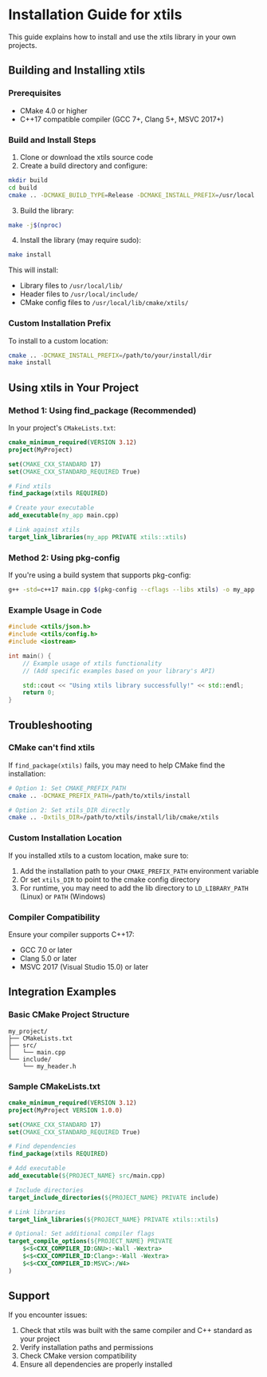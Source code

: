 # Installation Guide for xtils

This guide explains how to install and use the xtils library in your own projects.

## Building and Installing xtils

### Prerequisites
- CMake 4.0 or higher
- C++17 compatible compiler (GCC 7+, Clang 5+, MSVC 2017+)

### Build and Install Steps

1. Clone or download the xtils source code
2. Create a build directory and configure:
```bash
mkdir build
cd build
cmake .. -DCMAKE_BUILD_TYPE=Release -DCMAKE_INSTALL_PREFIX=/usr/local
```

3. Build the library:
```bash
make -j$(nproc)
```

4. Install the library (may require sudo):
```bash
make install
```

This will install:
- Library files to `/usr/local/lib/`
- Header files to `/usr/local/include/`
- CMake config files to `/usr/local/lib/cmake/xtils/`

### Custom Installation Prefix

To install to a custom location:
```bash
cmake .. -DCMAKE_INSTALL_PREFIX=/path/to/your/install/dir
make install
```

## Using xtils in Your Project

### Method 1: Using find_package (Recommended)

In your project's `CMakeLists.txt`:

```cmake
cmake_minimum_required(VERSION 3.12)
project(MyProject)

set(CMAKE_CXX_STANDARD 17)
set(CMAKE_CXX_STANDARD_REQUIRED True)

# Find xtils
find_package(xtils REQUIRED)

# Create your executable
add_executable(my_app main.cpp)

# Link against xtils
target_link_libraries(my_app PRIVATE xtils::xtils)
```

### Method 2: Using pkg-config

If you're using a build system that supports pkg-config:

```bash
g++ -std=c++17 main.cpp $(pkg-config --cflags --libs xtils) -o my_app
```

### Example Usage in Code

```cpp
#include <xtils/json.h>
#include <xtils/config.h>
#include <iostream>

int main() {
    // Example usage of xtils functionality
    // (Add specific examples based on your library's API)

    std::cout << "Using xtils library successfully!" << std::endl;
    return 0;
}
```

## Troubleshooting

### CMake can't find xtils

If `find_package(xtils)` fails, you may need to help CMake find the installation:

```bash
# Option 1: Set CMAKE_PREFIX_PATH
cmake .. -DCMAKE_PREFIX_PATH=/path/to/xtils/install

# Option 2: Set xtils_DIR directly
cmake .. -Dxtils_DIR=/path/to/xtils/install/lib/cmake/xtils
```

### Custom Installation Location

If you installed xtils to a custom location, make sure to:

1. Add the installation path to your `CMAKE_PREFIX_PATH` environment variable
2. Or set `xtils_DIR` to point to the cmake config directory
3. For runtime, you may need to add the lib directory to `LD_LIBRARY_PATH` (Linux) or `PATH` (Windows)

### Compiler Compatibility

Ensure your compiler supports C++17:
- GCC 7.0 or later
- Clang 5.0 or later
- MSVC 2017 (Visual Studio 15.0) or later

## Integration Examples

### Basic CMake Project Structure

```
my_project/
├── CMakeLists.txt
├── src/
│   └── main.cpp
└── include/
    └── my_header.h
```

### Sample CMakeLists.txt

```cmake
cmake_minimum_required(VERSION 3.12)
project(MyProject VERSION 1.0.0)

set(CMAKE_CXX_STANDARD 17)
set(CMAKE_CXX_STANDARD_REQUIRED True)

# Find dependencies
find_package(xtils REQUIRED)

# Add executable
add_executable(${PROJECT_NAME} src/main.cpp)

# Include directories
target_include_directories(${PROJECT_NAME} PRIVATE include)

# Link libraries
target_link_libraries(${PROJECT_NAME} PRIVATE xtils::xtils)

# Optional: Set additional compiler flags
target_compile_options(${PROJECT_NAME} PRIVATE
    $<$<CXX_COMPILER_ID:GNU>:-Wall -Wextra>
    $<$<CXX_COMPILER_ID:Clang>:-Wall -Wextra>
    $<$<CXX_COMPILER_ID:MSVC>:/W4>
)
```

## Support

If you encounter issues:
1. Check that xtils was built with the same compiler and C++ standard as your project
2. Verify installation paths and permissions
3. Check CMake version compatibility
4. Ensure all dependencies are properly installed
